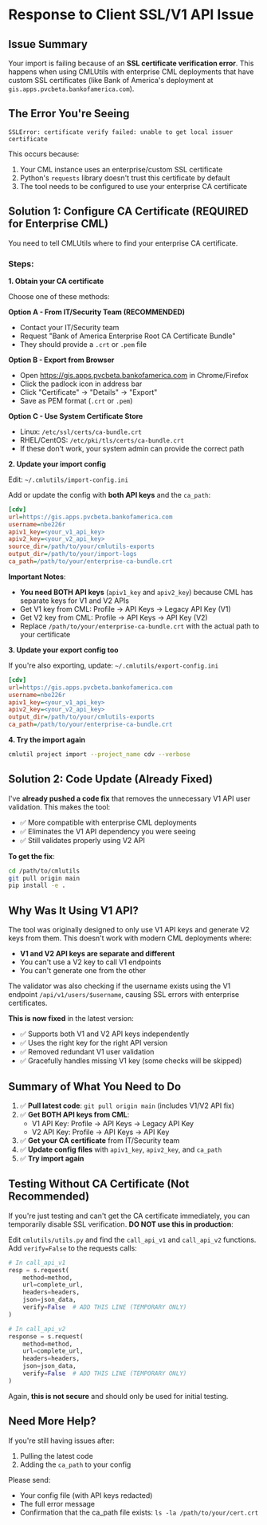 # Response to Client SSL/V1 API Issue

## Issue Summary

Your import is failing because of an **SSL certificate verification error**. This happens when using CMLUtils with enterprise CML deployments that have custom SSL certificates (like Bank of America's deployment at `gis.apps.pvcbeta.bankofamerica.com`).

## The Error You're Seeing

```
SSLError: certificate verify failed: unable to get local issuer certificate
```

This occurs because:
1. Your CML instance uses an enterprise/custom SSL certificate
2. Python's `requests` library doesn't trust this certificate by default
3. The tool needs to be configured to use your enterprise CA certificate

## Solution 1: Configure CA Certificate (REQUIRED for Enterprise CML)

You need to tell CMLUtils where to find your enterprise CA certificate.

### Steps:

**1. Obtain your CA certificate**

Choose one of these methods:

**Option A - From IT/Security Team (RECOMMENDED)**
- Contact your IT/Security team
- Request "Bank of America Enterprise Root CA Certificate Bundle"
- They should provide a `.crt` or `.pem` file

**Option B - Export from Browser**
- Open https://gis.apps.pvcbeta.bankofamerica.com in Chrome/Firefox
- Click the padlock icon in address bar
- Click "Certificate" → "Details" → "Export"
- Save as PEM format (`.crt` or `.pem`)

**Option C - Use System Certificate Store**
- Linux: `/etc/ssl/certs/ca-bundle.crt`
- RHEL/CentOS: `/etc/pki/tls/certs/ca-bundle.crt`
- If these don't work, your system admin can provide the correct path

**2. Update your import config**

Edit: `~/.cmlutils/import-config.ini`

Add or update the config with **both API keys** and the `ca_path`:

```ini
[cdv]
url=https://gis.apps.pvcbeta.bankofamerica.com
username=nbe226r
apiv1_key=<your_v1_api_key>
apiv2_key=<your_v2_api_key>
source_dir=/path/to/your/cmlutils-exports
output_dir=/path/to/your/import-logs
ca_path=/path/to/your/enterprise-ca-bundle.crt
```

**Important Notes**:
- **You need BOTH API keys** (`apiv1_key` and `apiv2_key`) because CML has separate keys for V1 and V2 APIs
- Get V1 key from CML: Profile → API Keys → Legacy API Key (V1)
- Get V2 key from CML: Profile → API Keys → API Key (V2)
- Replace `/path/to/your/enterprise-ca-bundle.crt` with the actual path to your certificate

**3. Update your export config too**

If you're also exporting, update: `~/.cmlutils/export-config.ini`

```ini
[cdv]
url=https://gis.apps.pvcbeta.bankofamerica.com
username=nbe226r
apiv1_key=<your_v1_api_key>
apiv2_key=<your_v2_api_key>
output_dir=/path/to/your/cmlutils-exports
ca_path=/path/to/your/enterprise-ca-bundle.crt
```

**4. Try the import again**

```bash
cmlutil project import --project_name cdv --verbose
```

## Solution 2: Code Update (Already Fixed)

I've **already pushed a code fix** that removes the unnecessary V1 API user validation. This makes the tool:
- ✅ More compatible with enterprise CML deployments
- ✅ Eliminates the V1 API dependency you were seeing
- ✅ Still validates properly using V2 API

**To get the fix**:

```bash
cd /path/to/cmlutils
git pull origin main
pip install -e .
```

## Why Was It Using V1 API?

The tool was originally designed to only use V1 API keys and generate V2 keys from them. This doesn't work with modern CML deployments where:
- **V1 and V2 API keys are separate and different**
- You can't use a V2 key to call V1 endpoints
- You can't generate one from the other

The validator was also checking if the username exists using the V1 endpoint `/api/v1/users/$username`, causing SSL errors with enterprise certificates.

**This is now fixed** in the latest version:
- ✅ Supports both V1 and V2 API keys independently
- ✅ Uses the right key for the right API version
- ✅ Removed redundant V1 user validation
- ✅ Gracefully handles missing V1 key (some checks will be skipped)

## Summary of What You Need to Do

1. ✅ **Pull latest code**: `git pull origin main` (includes V1/V2 API fix)
2. ✅ **Get BOTH API keys from CML**:
   - V1 API Key: Profile → API Keys → Legacy API Key
   - V2 API Key: Profile → API Keys → API Key
3. ✅ **Get your CA certificate** from IT/Security team
4. ✅ **Update config files** with `apiv1_key`, `apiv2_key`, and `ca_path`
5. ✅ **Try import again**

## Testing Without CA Certificate (Not Recommended)

If you're just testing and can't get the CA certificate immediately, you can temporarily disable SSL verification. **DO NOT use this in production**:

Edit `cmlutils/utils.py` and find the `call_api_v1` and `call_api_v2` functions. Add `verify=False` to the requests calls:

```python
# In call_api_v1
resp = s.request(
    method=method,
    url=complete_url,
    headers=headers,
    json=json_data,
    verify=False  # ADD THIS LINE (TEMPORARY ONLY)
)

# In call_api_v2
response = s.request(
    method=method,
    url=complete_url,
    headers=headers,
    json=json_data,
    verify=False  # ADD THIS LINE (TEMPORARY ONLY)
)
```

Again, **this is not secure** and should only be used for initial testing.

## Need More Help?

If you're still having issues after:
1. Pulling the latest code
2. Adding the `ca_path` to your config

Please send:
- Your config file (with API keys redacted)
- The full error message
- Confirmation that the ca_path file exists: `ls -la /path/to/your/cert.crt`

